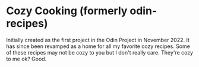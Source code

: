 # Cozy Cooking (formerly odin-recipes)
Initially created as the first project in the Odin Project in November 2022. It has since been revamped as a home for all my favorite cozy recipes.
Some of these recipes may not be cozy to you but I don't really care. They're cozy to me ok? Good.